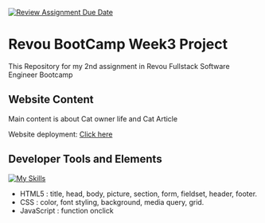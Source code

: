 [![Review Assignment Due Date](https://classroom.github.com/assets/deadline-readme-button-24ddc0f5d75046c5622901739e7c5dd533143b0c8e959d652212380cedb1ea36.svg)](https://classroom.github.com/a/6H2sAzcR)
# Revou BootCamp Week3 Project

This Repository for my 2nd assignment in Revou Fullstack Software Engineer Bootcamp

## Website Content

Main content is about Cat owner life and Cat Article

Website deployment: [Click here](https://week2-renaldipb.netlify.app/)

## Developer Tools and Elements
[![My Skills](https://skills.thijs.gg/icons?i=html,css,js)](https://skills.thijs.gg)
- HTML5      : title, head, body, picture, section, form, fieldset, header, footer.
- CSS        : color, font styling, background, media query, grid.
- JavaScript : function onclick
